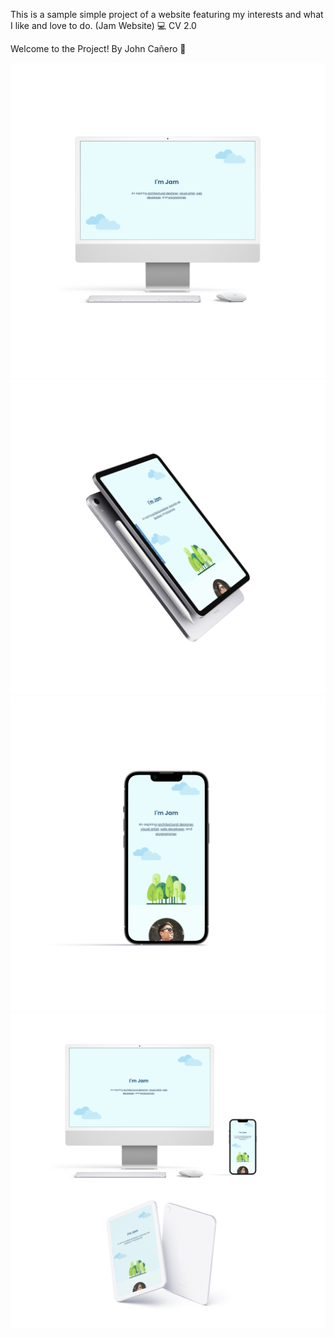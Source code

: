 This is a sample simple project of a website featuring my interests and what I like and love to do. (Jam Website) 💻 CV 2.0

Welcome to the Project! By John Cañero 👋 

<img src="images/viewDesktop.jpg" alt="viewDesktop.jpg">
<img src="images/viewTablet.jpg" alt="viewTablet.jpg">
<img src="images/viewMobile.jpg" alt="viewMobile.jpg">
<img src="images/viewMockup.jpg" alt="viewMockup.jpg">